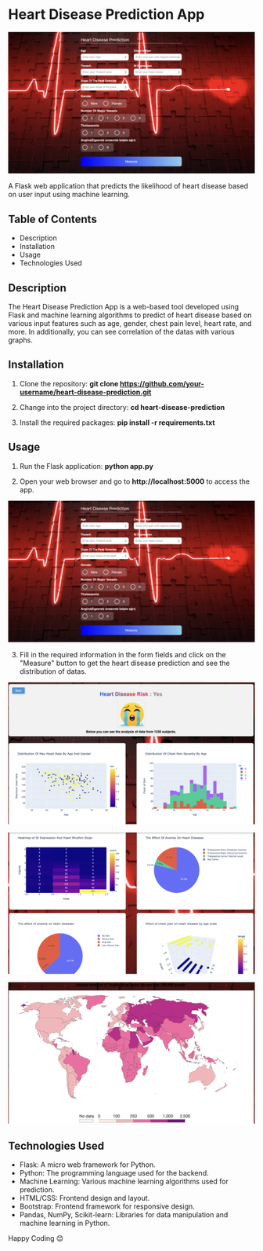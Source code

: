 # Heart Disease Prediction App

![Predict Form](https://github.com/Alioglcn/Heart-Disease-Prediction/blob/main/static/assets/img/Screenshot%202023-08-01%20at%2023.40.16.png)

A Flask web application that predicts the likelihood of heart disease based on user input using machine learning.

## Table of Contents

* Description
* Installation
* Usage
* Technologies Used

## Description

The Heart Disease Prediction App is a web-based tool developed using Flask and machine learning algorithms to predict of heart disease based on various input features such as age, gender, chest pain level, heart rate, and more. In additionally, you can see correlation of the datas with various graphs.

## Installation

1. Clone the repository:
      **git clone https://github.com/your-username/heart-disease-prediction.git**

2. Change into the project directory:
     **cd heart-disease-prediction**

3. Install the required packages:
     **pip install -r requirements.txt**


## Usage

1. Run the Flask application:
  **python app.py**

2. Open your web browser and go to **http://localhost:5000** to access the app.

![Predict Form](https://github.com/Alioglcn/Heart-Disease-Prediction/blob/main/static/assets/img/Screenshot%202023-08-01%20at%2023.40.16.png)


3. Fill in the required information in the form fields and click on the "Measure" button to get the heart disease prediction and see the distribution of datas.

![Details Page 1](https://github.com/Alioglcn/Heart-Disease-Prediction/blob/main/static/assets/img/Screenshot%202023-08-01%20at%2023.41.40.png)

![Details Page 2](https://github.com/Alioglcn/Heart-Disease-Prediction/blob/main/static/assets/img/Screenshot%202023-08-01%20at%2023.42.03.png)

![Details Page 3](https://github.com/Alioglcn/Heart-Disease-Prediction/blob/main/static/assets/img/Screenshot%202023-08-01%20at%2023.42.18.png)



## Technologies Used

- Flask: A micro web framework for Python.
- Python: The programming language used for the backend.
- Machine Learning: Various machine learning algorithms used for prediction.
- HTML/CSS: Frontend design and layout.
- Bootstrap: Frontend framework for responsive design.
- Pandas, NumPy, Scikit-learn: Libraries for data manipulation and machine learning in Python.


Happy Coding 😊











